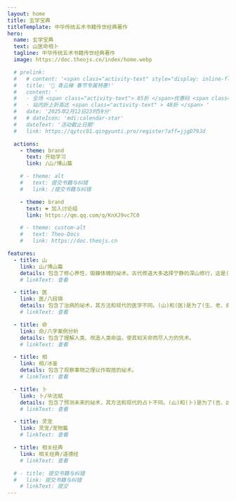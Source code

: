 ```yaml
---
layout: home
title: 玄学宝典
titleTemplate: 中华传统五术书籍传世经典著作
hero:
  name: 玄学宝典
  text: 山医命相卜
  tagline: 中华传统五术书籍传世经典著作
  image: https://doc.theojs.cn/index/home.webp

  # prelink:
  #   # content: '<span class="activity-text" style="display: inline-flex; align-items: center;"><img src="https://i.theojs.cn/logo/qyt.webp" style="height:0.65em; "/>IPLC纯专线内网传输线路 最高2.5Gbps速率!</span>'
  #   title: '🎉 青云梯 春节专属特惠!'
  #   content: '
  #   · 全场 <span class="activity-text"> 85折 </span>优惠码 <span class="activity-text"> qyt2025 </span></br>
  #   · 站内折上折高达 <span class="activity-text" > 48折 </span> '
  #   date: '2025年2月12日23时59分'
  #   # dateIcon: 'mdi:calendar-star'
  #   dateText: '活动截止日期'
  #   link: https://qytcc01.qingyunti.pro/register?aff=jjgD79Jd

  actions:
    - theme: brand
      text: 开始学习
      link: /山/博山篇

    # - theme: alt
    #   text: 提交书籍与纠错
    #   link: /提交书籍与纠错

    - theme: brand
      text: ❤️ 加入讨论组
      link: https://qm.qq.com/q/KnXJ9vc7C0

    # - theme: custom-alt
    #   text: Theo-Docs
    #   link: https://doc.theojs.cn

features:
  - title: 山
    link: 山/博山篇
    details: 包含了修心养性，锻鍊体魄的祕术。古代修道大多选择宁静的深山修行，这是(山)字的由来。
    # linkText: 查看

  - title: 医
    link: 医/八段锦
    details: 包含了治病的祕术，其方法和现代的医学不同。(山)和(医)是为了(生、老、病、死)这四种人生。不可避免的痛苦，谋求解脱而产生的祕术。
    # linkText: 查看

  - title: 命
    link: 命/八字案例分析
    details: 包含了理解人类、改造人类命运，使其知天命而尽人力的凭术。
    # linkText: 查看

  - title: 相
    link: 相/冰鉴
    details: 包含了观察事物之理以作取捨的祕术。
    # linkText: 查看

  - title: 卜
    link: 卜/毕法赋
    details: 包含了预测未来的祕术，其方法和现代的占卜不同。(山)和(卜)是为了(吉、凶)这两种命运。
    # linkText: 查看

  - title: 灵宠
    link: 灵宠/宠物篇
    # linkText: 查看

  - title: 相关经典
    link: 相关经典/道德经
    # linkText: 查看

  # - title: 提交书籍与纠错
  #   link: 提交书籍与纠错
    # linkText: 提交
---
```


<Home />
